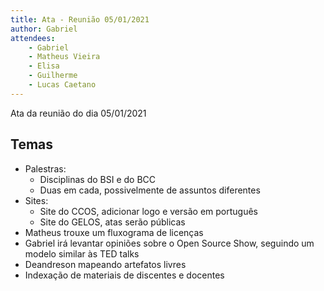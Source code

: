 ```yaml
---
title: Ata - Reunião 05/01/2021
author: Gabriel
attendees:
    - Gabriel
    - Matheus Vieira
    - Elisa
    - Guilherme
    - Lucas Caetano
---
```


Ata da reunião do dia 05/01/2021

## Temas

- Palestras:
    - Disciplinas do BSI e do BCC
    - Duas em cada, possivelmente de assuntos diferentes
- Sites:
    - Site do CCOS, adicionar logo e versão em português
    - Site do GELOS, atas serão públicas
- Matheus trouxe um fluxograma de licenças
- Gabriel irá levantar opiniões sobre o Open Source Show, seguindo um modelo similar às TED talks
- Deandreson mapeando artefatos livres
- Indexação de materiais de discentes e docentes
